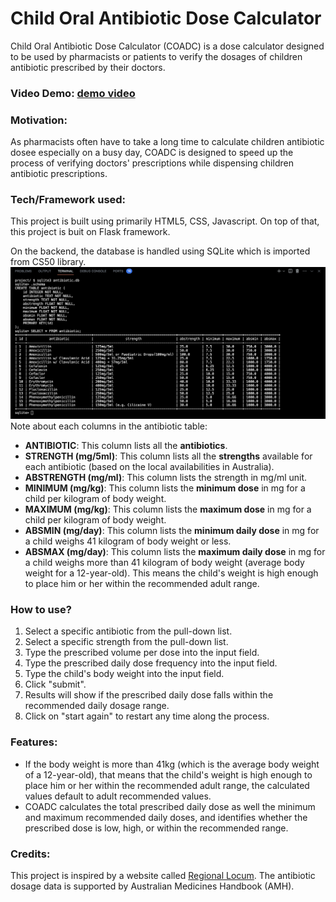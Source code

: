 # Child Oral Antibiotic Dose Calculator
Child Oral Antibiotic Dose Calculator (COADC) is a dose calculator designed to be used by pharmacists or patients to verify the dosages of children antibiotic prescribed by their doctors.
### Video Demo: [demo video](https://www.youtube.com/watch?v=goKAUJqt4UE)

### Motivation:
As pharmacists often have to take a long time to calculate children antibiotic dosee especially on a busy day, COADC is designed to speed up the process of verifying doctors' prescriptions while dispensing children antibiotic prescriptions.

### Tech/Framework used:
This project is built using primarily HTML5, CSS, Javascript. On top of that, this project is buit on Flask framework.

On the backend, the database is handled using SQLite which is imported from CS50 library.
![Screenshot of the antibiotic dosages database](Screenshot1.png)
Note about each columns in the antibiotic table:
* **ANTIBIOTIC**: This column lists all the **antibiotics**.
* **STRENGTH (mg/5ml)**: This column lists all the **strengths** available for each antibiotic (based on the local availabilities in Australia).
* **ABSTRENGTH (mg/ml)**: This column lists the strength in mg/ml unit.
* **MINIMUM (mg/kg)**: This column lists the **minimum dose** in mg for a child per kilogram of body weight.
* **MAXIMUM (mg/kg)**: This column lists the **maximum dose** in mg for a child per kilogram of body weight.
* **ABSMIN (mg/day)**: This column lists the **minimum daily dose** in mg for a child weighs 41 kilogram of body weight or less.
* **ABSMAX (mg/day)**: This column lists the **maximum daily dose** in mg for a child weighs more than 41 kilogram of body weight (average body weight for a 12-year-old). This means the child's weight is high enough to place him or her within the recommended adult range.

### How to use?
1. Select a specific antibiotic from the pull-down list.
2. Select a specific strength from the pull-down list.
3. Type the prescribed volume per dose into the input field.
4. Type the prescribed daily dose frequency into the input field.
5. Type the child's body weight into the input field.
6. Click "submit".
7. Results will show if the prescribed daily dose falls within the recommended daily dosage range.
8. Click on "start again" to restart any time along the process.

### Features:
* If the body weight is more than 41kg (which is the average body weight of a 12-year-old), that means that the child's weight is high enough to place him or her within the recommended adult range, the calculated values default to adult recommended values.
* COADC calculates the total prescribed daily dose as well the minimum and maximum recommended daily doses, and identifies whether the prescribed dose is low, high, or within the recommended range.


### Credits:
This project is inspired by a website called [Regional Locum](https://www.regionallocum.com.au/calculator). The antibiotic dosage data is supported by Australian Medicines Handbook (AMH).
